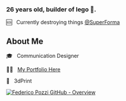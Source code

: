 ### 26 years old, builder of lego 🧱.

🆘 &nbsp; Currently destroying things [@SuperForma](https://superforma.xyz/)

## About Me
:mortar_board: &nbsp; Communication Designer 

💪🏽 &nbsp; [My Portfolio Here](https://federicopozzi.github.io/)

:rocket: &nbsp; 3dPrint



[![Federico Pozzi GitHub - Overview](https://github-readme-stats.vercel.app/api?username=federicopozzi&show_icons=true&theme=vue-dark&locale=en)](https://github.com/federicopozzi?tab=repositories&sort=stargazers)


